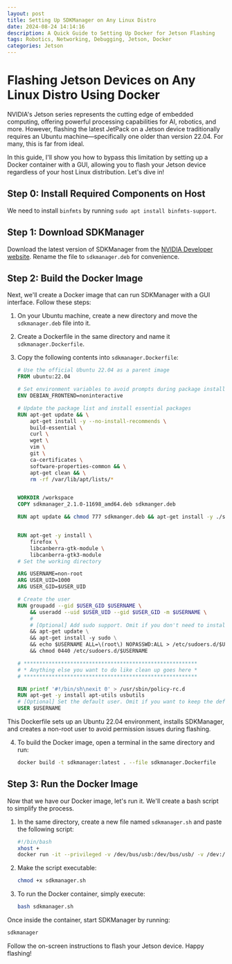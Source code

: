 ```yaml
---
layout: post  
title: Setting Up SDKManager on Any Linux Distro  
date: 2024-08-24 14:14:16  
description: A Quick Guide to Setting Up Docker for Jetson Flashing  
tags: Robotics, Networking, Debugging, Jetson, Docker  
categories: Jetson  
---
```


# Flashing Jetson Devices on Any Linux Distro Using Docker

NVIDIA's Jetson series represents the cutting edge of embedded computing, offering powerful processing capabilities for AI, robotics, and more. However, flashing the latest JetPack on a Jetson device traditionally requires an Ubuntu machine—specifically one older than version 22.04. For many, this is far from ideal.

In this guide, I'll show you how to bypass this limitation by setting up a Docker container with a GUI, allowing you to flash your Jetson device regardless of your host Linux distribution. Let's dive in!

## Step 0: Install Required Components on Host
We need to install `binfmts` by running `sudo apt install binfmts-support`.

## Step 1: Download SDKManager

Download the latest version of SDKManager from the [NVIDIA Developer website](https://developer.nvidia.com/sdk-manager). Rename the file to `sdkmanager.deb` for convenience.

## Step 2: Build the Docker Image

Next, we'll create a Docker image that can run SDKManager with a GUI interface. Follow these steps:

1. On your Ubuntu machine, create a new directory and move the `sdkmanager.deb` file into it.
2. Create a Dockerfile in the same directory and name it `sdkmanager.Dockerfile`.
3. Copy the following contents into `sdkmanager.Dockerfile`:

    ```Dockerfile
    # Use the official Ubuntu 22.04 as a parent image
    FROM ubuntu:22.04

    # Set environment variables to avoid prompts during package installation
    ENV DEBIAN_FRONTEND=noninteractive

    # Update the package list and install essential packages
    RUN apt-get update && \
        apt-get install -y --no-install-recommends \
        build-essential \
        curl \
        wget \
        vim \
        git \
        ca-certificates \
        software-properties-common && \
        apt-get clean && \
        rm -rf /var/lib/apt/lists/*


    WORKDIR /workspace
    COPY sdkmanager_2.1.0-11698_amd64.deb sdkmanger.deb

    RUN apt update && chmod 777 sdkmanger.deb && apt-get install -y ./sdkmanger.deb


    RUN apt-get -y install \
        firefox \
        libcanberra-gtk-module \
        libcanberra-gtk3-module
    # Set the working directory

    ARG USERNAME=non-root
    ARG USER_UID=1000
    ARG USER_GID=$USER_UID

    # Create the user
    RUN groupadd --gid $USER_GID $USERNAME \
        && useradd --uid $USER_UID --gid $USER_GID -m $USERNAME \
        #
        # [Optional] Add sudo support. Omit if you don't need to install software after connecting.
        && apt-get update \
        && apt-get install -y sudo \
        && echo $USERNAME ALL=\(root\) NOPASSWD:ALL > /etc/sudoers.d/$USERNAME \
        && chmod 0440 /etc/sudoers.d/$USERNAME

    # ********************************************************
    # * Anything else you want to do like clean up goes here *
    # ********************************************************
    
    RUN printf '#!/bin/sh\nexit 0' > /usr/sbin/policy-rc.d
    RUN apt-get -y install apt-utils usbutils
    # [Optional] Set the default user. Omit if you want to keep the default as root.
    USER $USERNAME
    ```

This Dockerfile sets up an Ubuntu 22.04 environment, installs SDKManager, and creates a non-root user to avoid permission issues during flashing.

4. To build the Docker image, open a terminal in the same directory and run:

    ```bash
    docker build -t sdkmanager:latest . --file sdkmanager.Dockerfile
    ```

## Step 3: Run the Docker Image

Now that we have our Docker image, let's run it. We'll create a bash script to simplify the process.

1. In the same directory, create a new file named `sdkmanager.sh` and paste the following script:

    ```bash
    #!/bin/bash
    xhost +
    docker run -it --privileged -v /dev/bus/usb:/dev/bus/usb/ -v /dev:/dev -v /media/$USER:/media/nvidia:slave --network host -e DISPLAY=$DISPLAY -v /tmp/.X11-unix:/tmp/.X11-unix sdkmanager:latest
    ```

2. Make the script executable:

    ```bash
    chmod +x sdkmanager.sh
    ```

3. To run the Docker container, simply execute:

    ```bash
    bash sdkmanager.sh
    ```

Once inside the container, start SDKManager by running:

```bash
sdkmanager
```
Follow the on-screen instructions to flash your Jetson device. Happy flashing!


